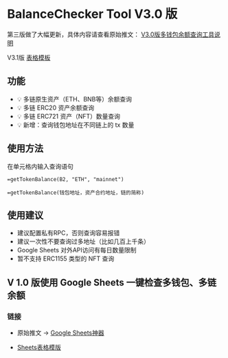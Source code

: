# BalanceChecker Tool V3.0 版


第三版做了大幅更新，具体内容请查看原始推文： [V3.0版多钱包余额查询工具说明](https://twitter.com/gm365/status/1626146212868149248)

V3.1版 [表格模板](https://docs.google.com/spreadsheets/d/1fi9nAjEffAmScBMAGegBYChqZ_3xZYGlr8RakAaz51E/edit?usp=sharing)

## 功能

* 💡 多链原生资产（ETH、BNB等）余额查询
* 💡 多链 ERC20 资产余额查询
* 💡 多链 ERC721 资产（NFT）数量查询
* 💡 新增：查询钱包地址在不同链上的 tx 数量


## 使用方法

在单元格内输入查询语句

`=getTokenBalance(B2, "ETH", "mainnet")`

`=getTokenBalance(钱包地址，资产合约地址，链的简称)`


## 使用建议

* 建议配置私有RPC，否则查询容易报错
* 建议一次性不要查询过多地址（比如几百上千条）
* Google Sheets 对外API访问有每日数量限制
* 暂不支持 ERC1155 类型的 NFT 查询



## V 1.0 版使用 Google Sheets 一键检查多钱包、多链余额


### 链接

* 原始推文 -> [Google Sheets神器](https://twitter.com/gm365/status/1551827163095388161)



* [Sheets表格模版](https://docs.google.com/spreadsheets/d/1Zvgm9ITZvb36pOSD5oaSPeROMS8dGDltjKd-lcZczgc/edit?usp=sharing)
